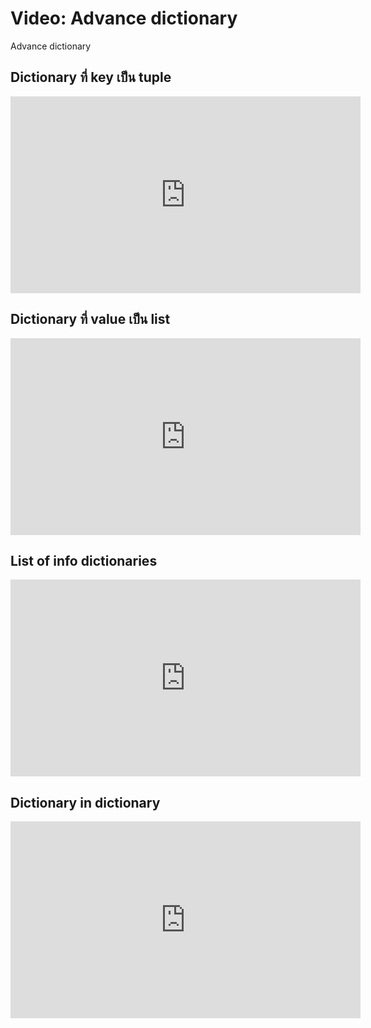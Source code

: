 # Video: Advance dictionary
Advance dictionary

## Dictionary ที่ key เป็น tuple
<iframe width="560" height="315" src="https://www.youtube.com/embed/QJ6_fdloaKQ" title="YouTube video player" frameborder="0" allow="accelerometer; autoplay; clipboard-write; encrypted-media; gyroscope; picture-in-picture" allowfullscreen></iframe>

## Dictionary ที่ value เป็น list
<iframe width="560" height="315" src="https://www.youtube.com/embed/pm51rONRmXE" title="YouTube video player" frameborder="0" allow="accelerometer; autoplay; clipboard-write; encrypted-media; gyroscope; picture-in-picture" allowfullscreen></iframe>

## List of info dictionaries
<iframe width="560" height="315" src="https://www.youtube.com/embed/Wy_2Y3MrvZU" title="YouTube video player" frameborder="0" allow="accelerometer; autoplay; clipboard-write; encrypted-media; gyroscope; picture-in-picture" allowfullscreen></iframe>

## Dictionary in dictionary
<iframe width="560" height="315" src="https://www.youtube.com/embed/_QoJiejsmkE" title="YouTube video player" frameborder="0" allow="accelerometer; autoplay; clipboard-write; encrypted-media; gyroscope; picture-in-picture" allowfullscreen></iframe>